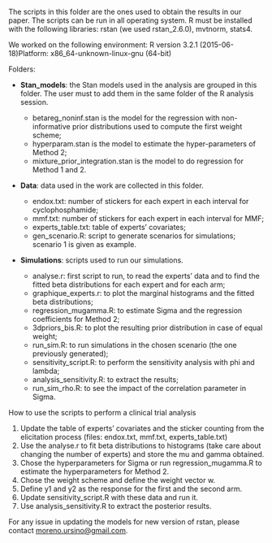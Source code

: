 The scripts in this folder are the ones used to obtain the results in our paper. The scripts can be run in all operating system. R must be installed with the following libraries: rstan (we used rstan_2.6.0), mvtnorm, stats4.  

We worked on the following environment:
R version 3.2.1 (2015-06-18)Platform: x86_64-unknown-linux-gnu (64-bit)

Folders:

*	**Stan_models**: the Stan models used in the analysis are grouped in this folder. The user must to add them in the same folder of the R analysis session. 
    * betareg_noninf.stan is the model for the regression with non-informative prior distributions used to compute the first weight scheme;
    * hyperparam.stan is the model to estimate the hyper-parameters of Method 2;
    * mixture_prior_integration.stan is the model to do regression for Method 1 and 2.

*	**Data**: data used in the work are collected in this folder. 
    * endox.txt: number of stickers for each expert in each interval for cyclophosphamide;
    * mmf.txt: number of stickers for each expert in each interval for MMF;
    * experts_table.txt: table of experts’ covariates;
    * gen_scenario.R: script to generate scenarios for simulations; scenario 1 is given as example.

*   **Simulations**: scripts used to run our simulations.
    * analyse.r: first script to run, to read the experts’ data and to find the fitted beta distributions for each expert and for each arm;
    * graphique_experts.r: to plot the marginal histograms and the fitted beta distributions;
    * regression_mugamma.R: to estimate Sigma and the regression coefficients for Method 2; 
    * 3dpriors_bis.R: to plot the resulting prior distribution in case of equal weight;
    * run_sim.R: to run simulations in the chosen scenario (the one previously generated);
    * sensitivity_script.R: to perform the sensitivity analysis with phi and lambda;
    * analysis_sensitivity.R: to extract the results;
    * run_sim_rho.R: to see the impact of the correlation parameter in Sigma.

How to use the scripts to perform a clinical trial analysis
1.	Update the table of experts’ covariates and the sticker counting from the elicitation process (files: endox.txt, mmf.txt, experts_table.txt)
2.	Use the analyse.r to fit beta distributions to histograms (take care about changing the number of experts) and store the mu and gamma obtained.
3.	Chose the hyperparameters for Sigma or run regression_mugamma.R to estimate the hyperparameters for Method 2.
4.	Chose the weight scheme and define the weight vector w.
5.	Define y1 and y2 as the response for the first and the second arm.
6.	Update sensitivity_script.R with these data and run it. 
7.	Use analysis_sensitivity.R to extract the posterior results.


For any issue in updating the models for new version of rstan, please contact moreno.ursino@gmail.com.
